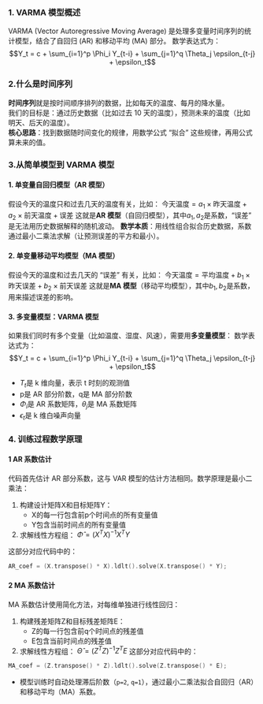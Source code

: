 ### 1. VARMA 模型概述

VARMA (Vector Autoregressive Moving Average) 是处理多变量时间序列的统计模型，结合了自回归 (AR) 和移动平均 (MA) 部分。
数学表达式为：
$$Y_t = c + \sum_{i=1}^p \Phi_i Y_{t-i} + \sum_{j=1}^q \Theta_j \epsilon_{t-j} + \epsilon_t$$
### 2.什么是时间序列

**时间序列**就是按时间顺序排列的数据，比如每天的温度、每月的降水量。  
我们的目标是：通过历史数据（比如过去 10 天的温度），预测未来的温度（比如明天、后天的温度）。  
**核心思路**：找到数据随时间变化的规律，用数学公式 “拟合” 这些规律，再用公式算未来的值。
### 3.从简单模型到 VARMA 模型

#### 1. 单变量自回归模型（AR 模型）

假设今天的温度只和过去几天的温度有关，比如： $\text{今天温度} = a_1 \times \text{昨天温度} + a_2 \times \text{前天温度} + \text{误差}$ 这就是**AR 模型**（自回归模型），其中$a_1, a_2$是系数，“误差” 是无法用历史数据解释的随机波动。 **数学本质**：用线性组合拟合历史数据，系数通过最小二乘法求解（让预测误差的平方和最小）。

#### 2. 单变量移动平均模型（MA 模型）

假设今天的温度和过去几天的 “误差” 有关，比如： $\text{今天温度} = \text{平均温度} + b_1 \times \text{昨天误差} + b_2 \times \text{前天误差}$ 这就是**MA 模型**（移动平均模型），其中$b_1, b_2$是系数，用来描述误差的影响。

#### 3. 多变量模型：VARMA 模型

如果我们同时有多个变量（比如温度、湿度、风速），需要用**多变量模型**：
数学表达式为：
$$Y_t = c + \sum_{i=1}^p \Phi_i Y_{t-i} + \sum_{j=1}^q \Theta_j \epsilon_{t-j} + \epsilon_t$$
  
- $T_{t}$是 k 维向量，表示 t 时刻的观测值
- p是 AR 部分阶数，q是 MA 部分阶数
- $\Phi_{i}$是 AR 系数矩阵，$\theta_{j}$是 MA 系数矩阵
- $\epsilon_t$是 k 维白噪声向量
  

### 4. 训练过程数学原理

#### 1 AR 系数估计
代码首先估计 AR 部分系数，这与 VAR 模型的估计方法相同。数学原理是最小二乘法：
1. 构建设计矩阵X和目标矩阵Y：
    - X的每一行包含前p个时间点的所有变量值
    - Y包含当前时间点的所有变量值
2. 求解线性方程组： $\hat{\Phi} = (X^T X)^{-1} X^T Y$

这部分对应代码中的：
```cpp
AR_coef = (X.transpose() * X).ldlt().solve(X.transpose() * Y);
```

#### 2 MA 系数估计

MA 系数估计使用简化方法，对每维单独进行线性回归：
1. 构建残差矩阵Z和目标残差矩阵E：
    - Z的每一行包含前q个时间点的残差值
    - E包含当前时间点的残差值
2. 求解线性方程组： $\hat{\Theta} = (Z^T Z)^{-1} Z^T E$
这部分对应代码中的：
```cpp
MA_coef = (Z.transpose() * Z).ldlt().solve(Z.transpose() * E);
```


- 模型训练时自动处理滞后阶数（`p=2`, `q=1`），通过最小二乘法拟合自回归（AR）和移动平均（MA）系数。
